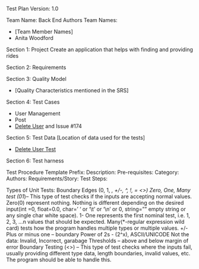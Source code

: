 Test Plan
Version: 1.0

Team Name:          Back End
Authors Team Names: 
* [Team Member Names]
* Anita Woodford 

Section 1: Project
Create an application that helps with finding and providing rides

Section 2: Requirements
<List of Requirements>

Section 3: Quality Model
 - [Quality Characteristics mentioned in the SRS]

Section 4: Test Cases
- User Management
- Post
- [Delete User](https://github.com/byui-cse397/2024WinCSE490PCP/blob/Week08/ProgramManagement/TestPlans/BackEnd/TestPlan-Deletion.md) and Issue #174

Section 5: Test Data
[Location of data used for the tests]
- [Delete User Test ](https://github.com/byui-cse397/2024WinCSE490PCP/blob/Week08/src/Back-End/test/UserDeletion/userDeletionExamples.py)

Section 6: Test harness
<Any software or setup needed to run the software and tests>



Test Procedure Template
Prefix: 
Description:
Pre-requisites:
Category:
Authors:
Requirements/Story:
Test Steps:
  

Types of Unit Tests:
Boundary Edges (0, 1, *, +/-, ^, !, = <>)
Zero, One, Many test (01*)– This type of test checks if the inputs are accepting normal values. 
Zero(0) represent nothing. Nothing is different depending on the desired input(int =0, float=0.0, char=’ ‘ or ‘\t’ or ‘\n’ or 0, string=”” empty string or any single char white space). 
1- One represents the first nominal test, i.e. 1, 2, 3, …n values that should be expected. 
Many(*-regular expression wild card) tests how the program handles multiple types or multiple values.
+/- Plus or minus one – boundary 
Power of 2s - (2^x), ASCII/UNICODE
Not the data: Invalid, Incorrect, garabage
Thresholds – above and below margin of error
Boundary Testing (<>) – This type of test checks where the inputs fail, usually providing different type data, length boundaries, invalid values, etc. The program should be able to handle this.


